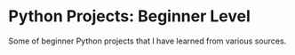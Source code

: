 # Python Projects: Beginner Level
Some of beginner Python projects that I have learned from various sources.
